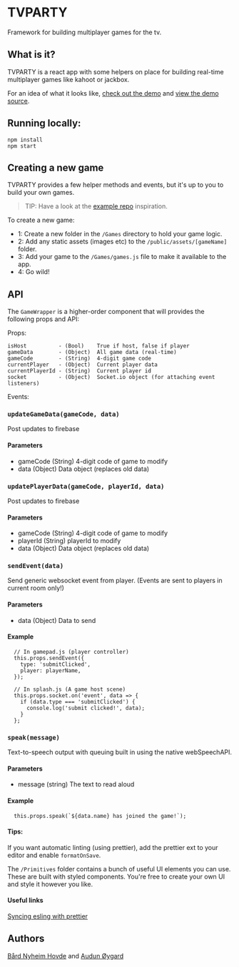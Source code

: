 # TVPARTY

Framework for building multiplayer games for the tv.

## What is it?

TVPARTY is a react app with some helpers on place for building real-time multiplayer games like kahoot or jackbox.

For an idea of what it looks like, [check out the demo](https://tvparty-io.herokuapp.com/) and [view the demo source](https://github.com/bnhovde/TVPARTY-example).

## Running locally:

```
npm install
npm start
```

## Creating a new game

TVPARTY provides a few helper methods and events, but it's up to you to build your own games.

> TIP: Have a look at the [example repo](https://github.com/bnhovde/TVPARTY-example) inspiration.

To create a new game:

* 1: Create a new folder in the `/Games` directory to hold your game logic.
* 2: Add any static assets (images etc) to the `/public/assets/[gameName]` folder.
* 3: Add your game to the `/Games/games.js` file to make it available to the app.
* 4: Go wild!

## API

The `GameWrapper` is a higher-order component that will provides the following props and API:

Props:

```
isHost          - (Bool)    True if host, false if player
gameData        - (Object)  All game data (real-time)
gameCode        - (String)  4-digit game code
currentPlayer   - (Object)  Current player data
currentPlayerId - (String)  Current player id
socket          - (Object)  Socket.io object (for attaching event listeners)
```

Events:

### `updateGameData(gameCode, data)`

Post updates to firebase

#### Parameters

* gameCode (String) 4-digit code of game to modify
* data (Object) Data object (replaces old data)

### `updatePlayerData(gameCode, playerId, data)`

Post updates to firebase

#### Parameters

* gameCode (String) 4-digit code of game to modify
* playerId (String) playerId to modify
* data (Object) Data object (replaces old data)

### `sendEvent(data)`

Send generic websocket event from player. (Events are sent to players in current room only!)

#### Parameters

* data (Object) Data to send

#### Example

```
  // In gamepad.js (player controller)
  this.props.sendEvent({
    type: 'submitClicked',
    player: playerName,
  });

  // In splash.js (A game host scene)
  this.props.socket.on('event', data => {
    if (data.type === 'submitClicked') {
      console.log('submit clicked!', data);
    }
  };
```

### `speak(message)`

Text-to-speech output with queuing built in using the native webSpeechAPI.

#### Parameters

* message (string) The text to read aloud

#### Example

```
  this.props.speak(`${data.name} has joined the game!`);
```

#### Tips:

If you want automatic linting (using prettier), add the prettier ext to your editor and enable `formatOnSave`.

The `/Primitives` folder contains a bunch of useful UI elements you can use. These are built with styled components. You're free to create your own UI and style it however you like.

#### Useful links

[Syncing esling with prettier](https://howtoember.wordpress.com/2017/04/20/syncing-eslint-with-prettier/)

## Authors

[Bård Nyheim Hovde](https://github.com/bnhovde) and [Audun Øygard](https://github.com/apers)

